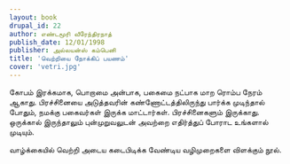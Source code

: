 ```yaml
---
layout: book
drupal_id: 22
author: எண்டமூரி வீரேந்திரநாத்
publish_date: 12/01/1998
publisher: அல்லயன்ஸ் கம்பெனி
title: 'வெற்றியை நோக்கிப் பயணம்'
cover: 'vetri.jpg'
---
```

கோபம் இரக்கமாக, பொறாமை அன்பாக, பகைமை நட்பாக மாற ரொம்ப நேரம் ஆகாது. பிரச்சினையை அடுத்தவரின் கண்ணோட்டத்திலிருந்து பார்க்க முடிந்தால் போதும், நமக்கு பகைவர்கள் இருக்க மாட்டார்கள். பிரச்சினைகளும் இருக்காது. ஒருக்கால் இருந்தாலும் புன்முறுவலுடன் அவற்றை எதிர்த்துப் போராட உங்களால் முடியும்.

வாழ்க்கையில் வெற்றி அடைய கடைபிடிக்க வேண்டிய வழிமுறைகளை விளக்கும் நூல்.
